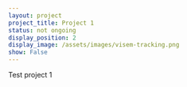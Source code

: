 ```yaml
---
layout: project
project_title: Project 1
status: not ongoing
display_position: 2
display_image: /assets/images/visem-tracking.png
show: False
---
```

Test project 1